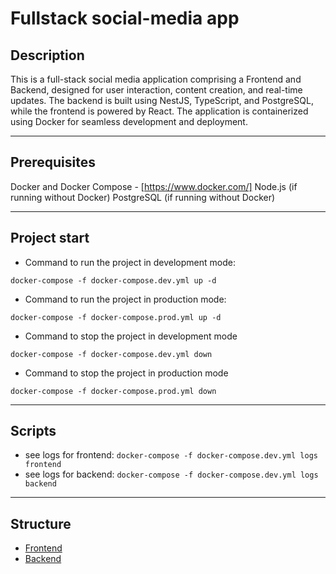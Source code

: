 # Fullstack social-media app

## Description

This is a full-stack social media application comprising a Frontend and Backend, designed for user interaction, content creation, and real-time updates. The backend is built using NestJS, TypeScript, and PostgreSQL, while the frontend is powered by React. The application is containerized using Docker for seamless development and deployment.

---

## Prerequisites

Docker and Docker Compose - [https://www.docker.com/]
Node.js (if running without Docker)
PostgreSQL (if running without Docker)

---

## Project start

- Command to run the project in development mode:

```
docker-compose -f docker-compose.dev.yml up -d
```

- Command to run the project in production mode:

```
docker-compose -f docker-compose.prod.yml up -d
```

- Command to stop the project in development mode

```
docker-compose -f docker-compose.dev.yml down
```

- Command to stop the project in production mode

```
docker-compose -f docker-compose.prod.yml down
```

---

## Scripts

- see logs for frontend:
  `docker-compose -f docker-compose.dev.yml logs frontend`
- see logs for backend:
  `docker-compose -f docker-compose.dev.yml logs backend`

---

## Structure

- [Frontend](/social-media-frontend)
- [Backend](/social-media-backend)
